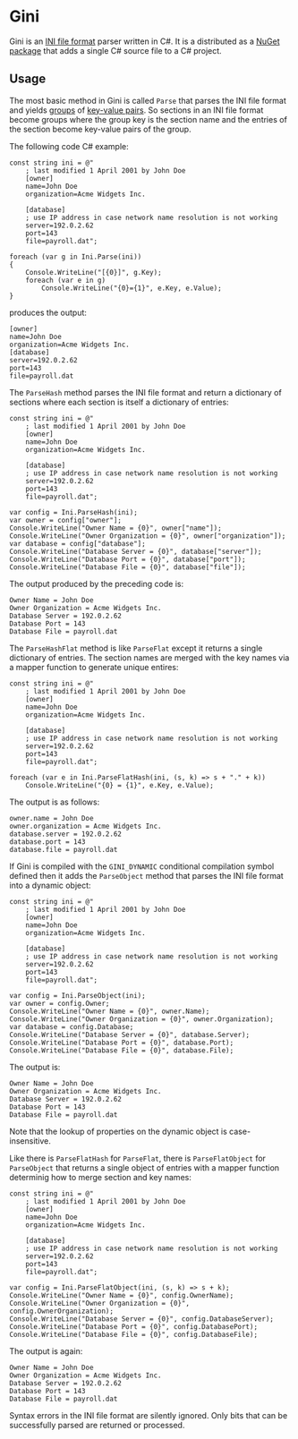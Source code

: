 # Gini

Gini is an [INI file format][1] parser written in C#. It is a distributed as a
[NuGet package][2] that adds a single C# source file to a C# project.

## Usage

The most basic method in Gini is called `Parse` that parses the INI file
format and yields [groups][3] of [key-value pairs][4]. So sections in an INI
file format become groups where the group key is the section name and the
entries of the section become key-value pairs of the group.

The following code C# example:

    const string ini = @"
        ; last modified 1 April 2001 by John Doe
        [owner]
        name=John Doe
        organization=Acme Widgets Inc.

        [database]
        ; use IP address in case network name resolution is not working
        server=192.0.2.62
        port=143
        file=payroll.dat";

    foreach (var g in Ini.Parse(ini))
    {
        Console.WriteLine("[{0}]", g.Key);
        foreach (var e in g)
            Console.WriteLine("{0}={1}", e.Key, e.Value);
    }

produces the output:

    [owner]
    name=John Doe
    organization=Acme Widgets Inc.
    [database]
    server=192.0.2.62
    port=143
    file=payroll.dat

The `ParseHash` method parses the INI file format and return a dictionary of
sections where each section is itself a dictionary of entries:

    const string ini = @"
        ; last modified 1 April 2001 by John Doe
        [owner]
        name=John Doe
        organization=Acme Widgets Inc.

        [database]
        ; use IP address in case network name resolution is not working
        server=192.0.2.62
        port=143
        file=payroll.dat";

    var config = Ini.ParseHash(ini);
    var owner = config["owner"];
    Console.WriteLine("Owner Name = {0}", owner["name"]);
    Console.WriteLine("Owner Organization = {0}", owner["organization"]);
    var database = config["database"];
    Console.WriteLine("Database Server = {0}", database["server"]);
    Console.WriteLine("Database Port = {0}", database["port"]);
    Console.WriteLine("Database File = {0}", database["file"]);

The output produced by the preceding code is:

    Owner Name = John Doe
    Owner Organization = Acme Widgets Inc.
    Database Server = 192.0.2.62
    Database Port = 143
    Database File = payroll.dat

The `ParseHashFlat` method is like `ParseFlat` except it returns a single
dictionary of entries. The section names are merged with the key names via a
mapper function to generate unique entires:

    const string ini = @"
        ; last modified 1 April 2001 by John Doe
        [owner]
        name=John Doe
        organization=Acme Widgets Inc.

        [database]
        ; use IP address in case network name resolution is not working
        server=192.0.2.62
        port=143
        file=payroll.dat";

    foreach (var e in Ini.ParseFlatHash(ini, (s, k) => s + "." + k))
        Console.WriteLine("{0} = {1}", e.Key, e.Value);

The output is as follows:

    owner.name = John Doe
    owner.organization = Acme Widgets Inc.
    database.server = 192.0.2.62
    database.port = 143
    database.file = payroll.dat

If Gini is compiled with the `GINI_DYNAMIC` conditional compilation symbol
defined then it adds the `ParseObject` method that parses the INI file format
into a dynamic object:

    const string ini = @"
        ; last modified 1 April 2001 by John Doe
        [owner]
        name=John Doe
        organization=Acme Widgets Inc.

        [database]
        ; use IP address in case network name resolution is not working
        server=192.0.2.62
        port=143
        file=payroll.dat";

    var config = Ini.ParseObject(ini);
    var owner = config.Owner;
    Console.WriteLine("Owner Name = {0}", owner.Name);
    Console.WriteLine("Owner Organization = {0}", owner.Organization);
    var database = config.Database;
    Console.WriteLine("Database Server = {0}", database.Server);
    Console.WriteLine("Database Port = {0}", database.Port);
    Console.WriteLine("Database File = {0}", database.File);

The output is:

    Owner Name = John Doe
    Owner Organization = Acme Widgets Inc.
    Database Server = 192.0.2.62
    Database Port = 143
    Database File = payroll.dat

Note that the lookup of properties on the dynamic object is case-insensitive.

Like there is `ParseFlatHash` for `ParseFlat`, there is `ParseFlatObject` for `ParseObject` that returns a single object of entries with a mapper function determinig how to merge section and key names:

    const string ini = @"
        ; last modified 1 April 2001 by John Doe
        [owner]
        name=John Doe
        organization=Acme Widgets Inc.

        [database]
        ; use IP address in case network name resolution is not working
        server=192.0.2.62
        port=143
        file=payroll.dat";

    var config = Ini.ParseFlatObject(ini, (s, k) => s + k);
    Console.WriteLine("Owner Name = {0}", config.OwnerName);
    Console.WriteLine("Owner Organization = {0}", config.OwnerOrganization);
    Console.WriteLine("Database Server = {0}", config.DatabaseServer);
    Console.WriteLine("Database Port = {0}", config.DatabasePort);
    Console.WriteLine("Database File = {0}", config.DatabaseFile);

The output is again:

    Owner Name = John Doe
    Owner Organization = Acme Widgets Inc.
    Database Server = 192.0.2.62
    Database Port = 143
    Database File = payroll.dat

Syntax errors in the INI file format are silently ignored. Only bits that can
be successfully parsed are returned or processed.

  [1]: http://en.wikipedia.org/wiki/INI_file
  [2]: http://www.nuget.org/packages/Gini.Source/
  [3]: http://msdn.microsoft.com/en-us/library/vstudio/bb344977.aspx
  [4]: http://msdn.microsoft.com/en-us/library/5tbh8a42.aspx
